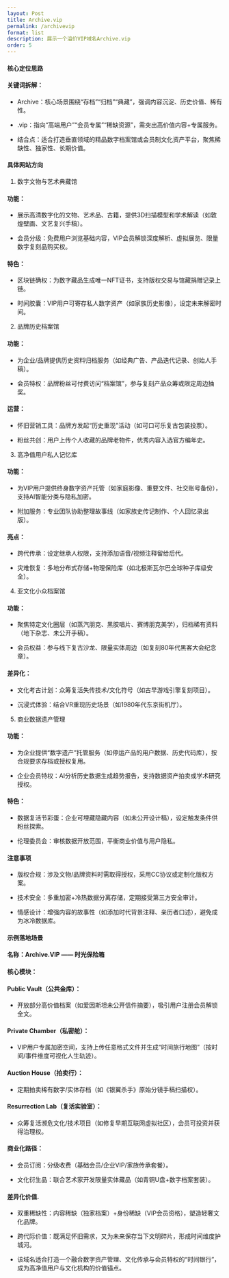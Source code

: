 ```yaml
---
layout: Post
title: Archive.vip
permalink: /archivevip
format: list
description: 展示一个溢价VIP域名Archive.vip
order: 5
---
```


#### 核心定位思路

#### 关键词拆解：

* Archive：核心场景围绕“存档”“归档”“典藏”，强调内容沉淀、历史价值、稀有性。

* .vip：指向“高端用户”“会员专属”“稀缺资源”，需突出高价值内容+专属服务。

* 结合点：适合打造垂直领域的精品数字档案馆或会员制文化资产平台，聚焦稀缺性、独家性、长期价值。

#### 具体网站方向

1. 数字文物与艺术典藏馆

#### 功能：

* 展示高清数字化的文物、艺术品、古籍，提供3D扫描模型和学术解读（如敦煌壁画、文艺复兴手稿）。

* 会员分级：免费用户浏览基础内容，VIP会员解锁深度解析、虚拟展览、限量数字复刻品购买权。

#### 特色：

* 区块链确权：为数字藏品生成唯一NFT证书，支持版权交易与馆藏捐赠记录上链。

* 时间胶囊：VIP用户可寄存私人数字资产（如家族历史影像），设定未来解密时间。

2. 品牌历史档案馆

#### 功能：

* 为企业/品牌提供历史资料归档服务（如经典广告、产品迭代记录、创始人手稿）。

* 会员特权：品牌粉丝可付费访问“档案馆”，参与复刻产品众筹或限定周边抽奖。

#### 运营：

* 怀旧营销工具：品牌方发起“历史重现”活动（如可口可乐复古包装投票）。

* 粉丝共创：用户上传个人收藏的品牌老物件，优秀内容入选官方编年史。

3. 高净值用户私人记忆库
 
#### 功能：

* 为VIP用户提供终身数字资产托管（如家庭影像、重要文件、社交账号备份），支持AI智能分类与隐私加密。

* 附加服务：专业团队协助整理故事线（如家族史传记制作、个人回忆录出版）。

#### 亮点：

* 跨代传承：设定继承人权限，支持添加语音/视频注释留给后代。

* 灾难恢复：多地分布式存储+物理保险库（如北极斯瓦尔巴全球种子库级安全）。

4. 亚文化小众档案馆

#### 功能：

* 聚焦特定文化圈层（如蒸汽朋克、黑胶唱片、赛博朋克美学），归档稀有资料（地下杂志、未公开手稿）。

* 会员权益：参与线下复古沙龙、限量实体周边（如复刻80年代黑客大会纪念章）。

#### 差异化：

* 文化考古计划：众筹复活失传技术/文化符号（如古早游戏引擎复刻项目）。

* 沉浸式体验：结合VR重现历史场景（如1980年代东京街机厅）。

5. 商业数据遗产管理

#### 功能：

* 为企业提供“数字遗产”托管服务（如停运产品的用户数据、历史代码库），按合规要求存档或授权复用。

* 企业会员特权：AI分析历史数据生成趋势报告，支持数据资产拍卖或学术研究授权。

#### 特色：

* 数据复活节彩蛋：企业可埋藏隐藏内容（如未公开设计稿），设定触发条件供粉丝探索。

* 伦理委员会：审核数据开放范围，平衡商业价值与用户隐私。

#### 注意事项

* 版权合规：涉及文物/品牌资料时需取得授权，采用CC协议或定制化版权方案。

* 技术安全：多重加密+冷热数据分离存储，定期接受第三方安全审计。

* 情感设计：增强内容的故事性（如添加时代背景注释、亲历者口述），避免成为冰冷数据库。

#### 示例落地场景

#### 名称：Archive.VIP —— 时光保险箱

#### 核心模块：

#### Public Vault（公共金库）：

* 开放部分高价值档案（如爱因斯坦未公开信件摘要），吸引用户注册会员解锁全文。

#### Private Chamber（私密舱）：

* VIP用户专属加密空间，支持上传任意格式文件并生成“时间旅行地图”（按时间/事件维度可视化人生轨迹）。

#### Auction House（拍卖行）：

* 定期拍卖稀有数字/实体存档（如《银翼杀手》原始分镜手稿扫描权）。

#### Resurrection Lab（复活实验室）：

* 众筹复活濒危文化/技术项目（如修复早期互联网虚拟社区），会员可投资并获得治理权。

#### 商业化路径：

* 会员订阅：分级收费（基础会员/企业VIP/家族传承套餐）。

* 文化衍生品：联合艺术家开发限量实体藏品（如青铜U盘+数字档案套装）。

#### 差异化价值.

* 双重稀缺性：内容稀缺（独家档案）+身份稀缺（VIP会员资格），塑造轻奢文化品牌。

* 跨代际价值：既满足怀旧需求，又为未来保存当下文明碎片，形成时间维度护城河。

* 该域名适合打造一个融合数字资产管理、文化传承与会员特权的“时间银行”，成为高净值用户与文化机构的价值锚点。
